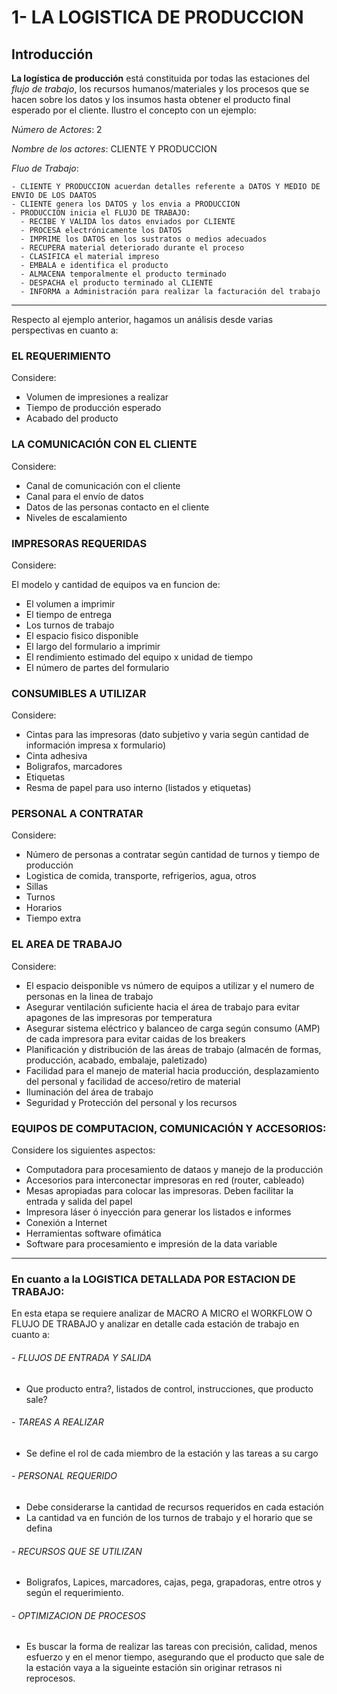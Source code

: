 # **1- LA LOGISTICA DE PRODUCCION**

## Introducción

**La logística de producción** está constituida por todas las estaciones del *flujo de trabajo*, los recursos 
humanos/materiales y los procesos que se hacen sobre los datos y los insumos hasta obtener el producto final 
esperado por el cliente. Ilustro el concepto con un ejemplo:

  *Número de Actores*: 2
  
  *Nombre de los actores*: CLIENTE Y PRODUCCION

  *Fluo de Trabajo*:

    - CLIENTE Y PRODUCCION acuerdan detalles referente a DATOS Y MEDIO DE ENVIO DE LOS DAATOS
    - CLIENTE genera los DATOS y los envia a PRODUCCION        
    - PRODUCCION inicia el FLUJO DE TRABAJO:
      - RECIBE Y VALIDA los datos enviados por CLIENTE      
      - PROCESA electrónicamente los DATOS
      - IMPRIME los DATOS en los sustratos o medios adecuados
      - RECUPERA material deteriorado durante el proceso    
      - CLASIFICA el material impreso
      - EMBALA e identifica el producto
      - ALMACENA temporalmente el producto terminado
      - DESPACHA el producto terminado al CLIENTE
      - INFORMA a Administración para realizar la facturación del trabajo

<hr>

Respecto al ejemplo anterior, hagamos un análisis desde varias perspectivas en cuanto a:

 ### EL REQUERIMIENTO
     
  Considere:
    
   - Volumen de impresiones a realizar
   - Tiempo de producción esperado
   - Acabado del producto            

 ### LA COMUNICACIÓN CON EL CLIENTE
     
  Considere:
    
   - Canal de comunicación con el cliente
   - Canal para el envío de datos
   - Datos de las personas contacto en el cliente
   - Niveles de escalamiento  

 ### IMPRESORAS REQUERIDAS
     
  Considere:
  
   El modelo y cantidad de equipos va en funcion de:
   
   - El volumen a imprimir
   - El tiempo de entrega
   - Los turnos de trabajo
   - El espacio fisico disponible
   - El largo del formulario a imprimir
   - El rendimiento estimado del equipo x unidad de tiempo
   - El número de partes del formulario
 
 ### CONSUMIBLES A UTILIZAR
     
  Considere:
    
   - Cintas para las impresoras (dato subjetivo y varia según cantidad de información impresa x formulario)
   - Cinta adhesiva
   - Boligrafos, marcadores
   - Etiquetas
   - Resma de papel para uso interno (listados y etiquetas)      

 ### PERSONAL A CONTRATAR
     
  Considere:
    
   - Número de personas a contratar según cantidad de turnos y tiempo de producción
   - Logistica de comida, transporte, refrigerios, agua, otros
   - Sillas
   - Turnos
   - Horarios
   - Tiempo extra           

 ### EL AREA DE TRABAJO

  Considere:
    
   - El espacio deisponible vs número de equipos a utilizar y el numero de personas en la linea de trabajo
   - Asegurar ventilación suficiente hacia el área de trabajo para evitar apagones de las impresoras por temperatura
   - Asegurar sistema eléctrico y balanceo de carga según consumo (AMP) de cada impresora para evitar caidas de los breakers
   - Planificación y distribución de las áreas de trabajo (almacén de formas, producción, acabado, embalaje, paletizado) 
   - Facilidad para el manejo de material hacia producción, desplazamiento del personal y facilidad de acceso/retiro de material
   - Iluminación del área de trabajo
   - Seguridad y Protección del personal y los recursos

 ### EQUIPOS DE COMPUTACION, COMUNICACIÓN Y ACCESORIOS:

  Considere los siguientes aspectos:
    
   - Computadora para procesamiento de dataos y manejo de la producción
   - Accesorios para interconectar impresoras en red (router, cableado)
   - Mesas apropiadas para colocar las impresoras. Deben facilitar la entrada y salida del papel     
   - Impresora láser ó inyección para generar los listados e informes
   - Conexión a Internet
   - Herramientas software ofimática
   - Software para procesamiento e impresión de la data variable
         
 <hr>
 
 ### En cuanto a la LOGISTICA DETALLADA POR ESTACION DE TRABAJO:

 En esta etapa se requiere analizar de MACRO A MICRO el WORKFLOW O FLUJO DE TRABAJO y analizar en detalle cada 
 estación de trabajo en cuanto a:

######  - FLUJOS DE ENTRADA Y SALIDA
  - Que producto entra?, listados de control, instrucciones, que producto sale? 

######  - TAREAS A REALIZAR
  - Se define el rol de cada miembro de la estación y las tareas a su cargo

######  - PERSONAL REQUERIDO
  - Debe considerarse la cantidad de recursos requeridos en cada estación
  - La cantidad va en función de los turnos de trabajo y el horario que se defina

######  - RECURSOS QUE SE UTILIZAN
  -  Boligrafos, Lapices, marcadores, cajas, pega, grapadoras, entre otros y según el requerimiento.

######  - OPTIMIZACION DE PROCESOS
  - Es buscar la forma de realizar las tareas con precisión, calidad, menos esfuerzo y en el menor tiempo, 
    asegurando que el producto que sale de la estación vaya a la sigueinte estación sin originar retrasos 
    ni reprocesos. 

